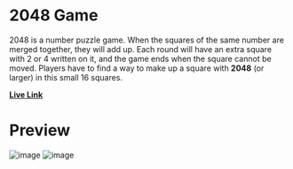 # 2048 Game

2048 is a number puzzle game. When the squares of the same number are merged together, they will add up. Each round will have an extra square with 2 or 4 written on it, and the game ends when the square cannot be moved. Players have to find a way to make up a square with **2048** (or larger) in this small 16 squares.

**[Live Link](https://anmolkgupta.github.io/2048-Game/)**

# Preview
![image](https://user-images.githubusercontent.com/112450788/235473292-b691e93f-e7da-4471-83fc-effeff883570.png)
![image](https://user-images.githubusercontent.com/64855541/173191653-72ade0f6-9105-476b-8e0b-115162a92481.png)
